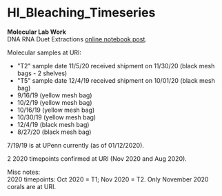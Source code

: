 # HI_Bleaching_Timeseries

**Molecular Lab Work**  
DNA RNA Duet Extractions [online notebook post](https://emmastrand.github.io/EmmaStrand_Notebook/Kbay-Bleaching-2019-DNA-RNA-Extractions/).

Molecular samples at URI:  
- "T2" sample date 11/5/20 received shipment on 11/30/20 (black mesh bags - 2 shelves)
- "T5" sample date 12/4/19 received shipment on 10/01/20 (black mesh bag)  
- 9/16/19 (yellow mesh bag)
- 10/2/19 (yellow mesh bag)  
- 10/16/19 (yellow mesh bag)  
- 10/30/19 (yellow mesh bag)  
- 12/4/19 (black mesh bag)  
- 8/27/20 (black mesh bag)

7/19/19 is at UPenn currently (as of 01/12/2020).

2 2020 timepoints confirmed at URI (Nov 2020 and Aug 2020).

Misc notes:  
2020 timepoints: Oct 2020 = T1; Nov 2020 = T2. Only November 2020 corals are at URI.

